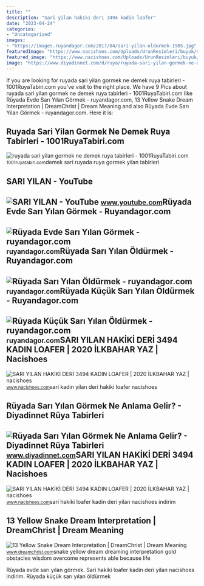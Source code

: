 ```yaml
---
title: ""
description: "Sari yilan haki̇ki̇ deri̇ 3494 kadin loafer"
date: "2023-04-24"
categories:
- "Uncategorized"
images:
- "https://images.ruyandagor.com/2017/04/sari-yilan-oldurmek-1905.jpg"
featuredImage: "https://www.nacishoes.com/Uploads/UrunResimleri/buyuk/sari-yilan-hakiki-deri-3494-kadin-loafer-ea16.jpg"
featured_image: "https://www.nacishoes.com/Uploads/UrunResimleri/buyuk/sari-yilan-hakiki-deri-3494-kadin-loafer-ea16.jpg"
image: "https://www.diyadinnet.com/d/ruya/ruyada-sari-yilan-gormek-ne-anlama-gelir-10284.jpg"
---
```


If you are looking for ruyada sari yilan gormek ne demek ruya tabirleri - 1001RuyaTabiri.com you've visit to the right place. We have 9 Pics about ruyada sari yilan gormek ne demek ruya tabirleri - 1001RuyaTabiri.com like Rüyada Evde Sarı Yılan Görmek - ruyandagor.com, 13 Yellow Snake Dream Interpretation | DreamChrist | Dream Meaning and also Rüyada Evde Sarı Yılan Görmek - ruyandagor.com. Here it is:

Ruyada Sari Yilan Gormek Ne Demek Ruya Tabirleri - 1001RuyaTabiri.com
---------------------------------------------------------------------

 ![ruyada sari yilan gormek ne demek ruya tabirleri - 1001RuyaTabiri.com](https://1001ruyatabiri.com/wp-content/uploads/2017/11/ruyada-sari-yilan-gormek-ne-demek-ruya-tabirleri.jpg) <small>1001ruyatabiri.com</small>demek sari ruyada ruya gormek yilan tabirleri

SARI YILAN - YouTube
--------------------

 ![SARI YILAN - YouTube](https://i.ytimg.com/vi/syYzW-eIRnc/hq2.jpg?sqp=-oaymwEoCOADEOgC8quKqQMcGADwAQH4Ad4EgAK4CIoCDAgAEAEYFSATKH8wDw==&rs=AOn4CLC4tn6G7ZabJlrYqPdKkSHlqIcNsg) <small>www.youtube.com</small>Rüyada Evde Sarı Yılan Görmek - Ruyandagor.com
----------------------------------------------

 ![Rüyada Evde Sarı Yılan Görmek - ruyandagor.com](https://images.ruyandagor.com/2017/04/evde-sari-yilan-gormek-2208.jpg) <small>ruyandagor.com</small>Rüyada Sarı Yılan Öldürmek - Ruyandagor.com
-------------------------------------------

 ![Rüyada Sarı Yılan Öldürmek - ruyandagor.com](https://images.ruyandagor.com/2017/04/sari-yilan-oldurmek-1905.jpg) <small>ruyandagor.com</small>Rüyada Küçük Sarı Yılan Öldürmek - Ruyandagor.com
-------------------------------------------------

 ![Rüyada Küçük Sarı Yılan Öldürmek - ruyandagor.com](https://images.ruyandagor.com/2017/05/kucuk-sari-yilan-oldurmek-2344.jpg) <small>ruyandagor.com</small>SARI YILAN HAKİKİ DERİ 3494 KADIN LOAFER | 2020 İLKBAHAR YAZ | Nacishoes
------------------------------------------------------------------------

 ![SARI YILAN HAKİKİ DERİ 3494 KADIN LOAFER | 2020 İLKBAHAR YAZ | nacishoes](https://www.nacishoes.com/Uploads/UrunResimleri/buyuk/sari-yilan-hakiki-deri-3494-kadin-loafer-ea16.jpg) <small>www.nacishoes.com</small>sari kadin yilan deri hakiki loafer nacishoes

Rüyada Sarı Yılan Görmek Ne Anlama Gelir? - Diyadinnet Rüya Tabirleri
---------------------------------------------------------------------

 ![Rüyada Sarı Yılan Görmek Ne Anlama Gelir? - Diyadinnet Rüya Tabirleri](https://www.diyadinnet.com/d/ruya/ruyada-sari-yilan-gormek-ne-anlama-gelir-10284.jpg) <small>www.diyadinnet.com</small>SARI YILAN HAKİKİ DERİ 3494 KADIN LOAFER | 2020 İLKBAHAR YAZ | Nacishoes
------------------------------------------------------------------------

 ![SARI YILAN HAKİKİ DERİ 3494 KADIN LOAFER | 2020 İLKBAHAR YAZ | nacishoes](https://www.nacishoes.com/Uploads/UrunResimleri/buyuk/sari-yilan-hakiki-deri-3494-kadin-loafer-c3e3.jpg) <small>www.nacishoes.com</small>sari hakiki loafer kadin deri yilan nacishoes indirim

13 Yellow Snake Dream Interpretation | DreamChrist | Dream Meaning
------------------------------------------------------------------

 ![13 Yellow Snake Dream Interpretation | DreamChrist | Dream Meaning](https://www.dreamchrist.com/wp-content/uploads/2020/02/yellow_snake_1581506589-1024x682.jpg) <small>www.dreamchrist.com</small>snake yellow dream dreaming interpretation gold obstacles wisdom overcome represents able because life

Rüyada evde sarı yılan görmek. Sari hakiki loafer kadin deri yilan nacishoes indirim. Rüyada küçük sarı yılan öldürmek
